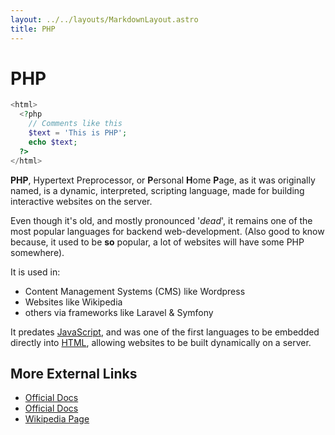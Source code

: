 ```yaml
---
layout: ../../layouts/MarkdownLayout.astro
title: PHP
---
```

# PHP 
```php
<html>
  <?php 
    // Comments like this
    $text = 'This is PHP';
    echo $text;
  ?>
</html>
```

**PHP**, Hypertext Preprocessor, or **P**ersonal **H**ome **P**age, as it was 
originally named, is a dynamic, interpreted, scripting language, made for 
building interactive websites on the server.

Even though it's old, and mostly pronounced '*dead*', it remains one of the 
most popular languages for backend web-development. (Also good to know because, 
it used to be **so** popular, a lot of websites will have some PHP somewhere).

It is used in:
- Content Management Systems (CMS) like Wordpress
- Websites like Wikipedia
- others via frameworks like Laravel & Symfony

It predates [JavaScript](../on/javascript), and was one of the first languages 
to be embedded directly  into [HTML](../on/html), allowing websites to be built 
dynamically on a server.

## More External Links
- [Official Docs](https://www.php.net/)
- [Official Docs](https://www.php.net/docs.php)
- [Wikipedia Page](https://en.wikipedia.org/wiki/PHP)
